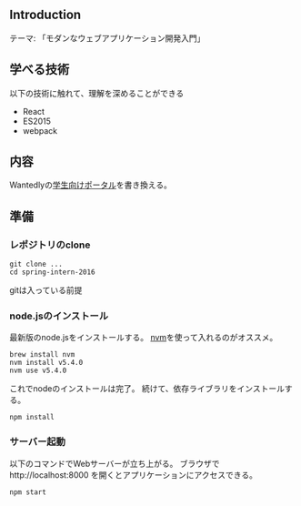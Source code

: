 ## Introduction

テーマ: 「モダンなウェブアプリケーション開発入門」

## 学べる技術

以下の技術に触れて、理解を深めることができる

- React
- ES2015
- webpack

## 内容

Wantedlyの[学生向けポータル](https://www.wantedly.com/campaign/newgrad)を書き換える。


## 準備

### レポジトリのclone

```
git clone ...
cd spring-intern-2016
```

gitは入っている前提

### node.jsのインストール

最新版のnode.jsをインストールする。
[nvm](https://github.com/creationix/nvm)を使って入れるのがオススメ。

```
brew install nvm
nvm install v5.4.0
nvm use v5.4.0
```

これでnodeのインストールは完了。
続けて、依存ライブラリをインストールする。

```
npm install
```

### サーバー起動

以下のコマンドでWebサーバーが立ち上がる。
ブラウザで http://localhost:8000 を開くとアプリケーションにアクセスできる。

```
npm start
```
